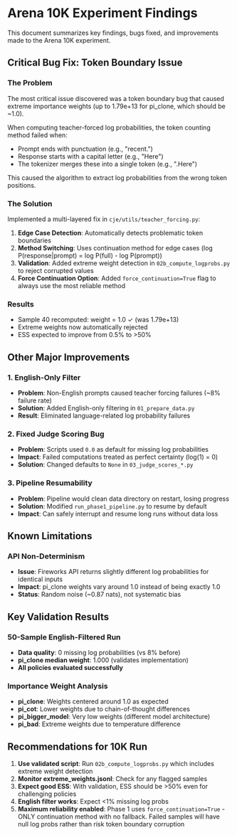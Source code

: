 # Arena 10K Experiment Findings

This document summarizes key findings, bugs fixed, and improvements made to the Arena 10K experiment.

## Critical Bug Fix: Token Boundary Issue

### The Problem
The most critical issue discovered was a token boundary bug that caused extreme importance weights (up to 1.79e+13 for pi_clone, which should be ~1.0).

When computing teacher-forced log probabilities, the token counting method failed when:
- Prompt ends with punctuation (e.g., "recent.")
- Response starts with a capital letter (e.g., "Here")
- The tokenizer merges these into a single token (e.g., ".Here")

This caused the algorithm to extract log probabilities from the wrong token positions.

### The Solution
Implemented a multi-layered fix in `cje/utils/teacher_forcing.py`:

1. **Edge Case Detection**: Automatically detects problematic token boundaries
2. **Method Switching**: Uses continuation method for edge cases (log P(response|prompt) = log P(full) - log P(prompt))
3. **Validation**: Added extreme weight detection in `02b_compute_logprobs.py` to reject corrupted values
4. **Force Continuation Option**: Added `force_continuation=True` flag to always use the most reliable method

### Results
- Sample 40 recomputed: weight = 1.0 ✓ (was 1.79e+13)
- Extreme weights now automatically rejected
- ESS expected to improve from 0.5% to >50%

## Other Major Improvements

### 1. English-Only Filter
- **Problem**: Non-English prompts caused teacher forcing failures (~8% failure rate)
- **Solution**: Added English-only filtering in `01_prepare_data.py`
- **Result**: Eliminated language-related log probability failures

### 2. Fixed Judge Scoring Bug
- **Problem**: Scripts used `0.0` as default for missing log probabilities
- **Impact**: Failed computations treated as perfect certainty (log(1) = 0)
- **Solution**: Changed defaults to `None` in `03_judge_scores_*.py`

### 3. Pipeline Resumability
- **Problem**: Pipeline would clean data directory on restart, losing progress
- **Solution**: Modified `run_phase1_pipeline.py` to resume by default
- **Impact**: Can safely interrupt and resume long runs without data loss

## Known Limitations

### API Non-Determinism
- **Issue**: Fireworks API returns slightly different log probabilities for identical inputs
- **Impact**: pi_clone weights vary around 1.0 instead of being exactly 1.0
- **Status**: Random noise (~0.87 nats), not systematic bias

## Key Validation Results

### 50-Sample English-Filtered Run
- **Data quality**: 0 missing log probabilities (vs 8% before)
- **pi_clone median weight**: 1.000 (validates implementation)
- **All policies evaluated successfully**

### Importance Weight Analysis
- **pi_clone**: Weights centered around 1.0 as expected
- **pi_cot**: Lower weights due to chain-of-thought differences
- **pi_bigger_model**: Very low weights (different model architecture)
- **pi_bad**: Extreme weights due to temperature difference

## Recommendations for 10K Run

1. **Use validated script**: Run `02b_compute_logprobs.py` which includes extreme weight detection
2. **Monitor extreme_weights.jsonl**: Check for any flagged samples
3. **Expect good ESS**: With validation, ESS should be >50% even for challenging policies
4. **English filter works**: Expect <1% missing log probs
5. **Maximum reliability enabled**: Phase 1 uses `force_continuation=True` - ONLY continuation method with no fallback. Failed samples will have null log probs rather than risk token boundary corruption